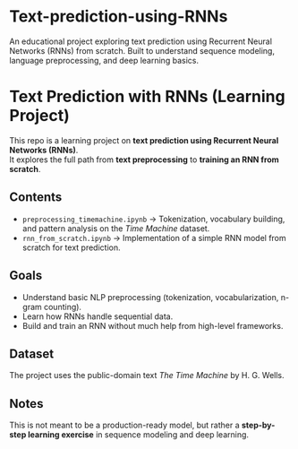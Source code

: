 # Text-prediction-using-RNNs
An educational project exploring text prediction using Recurrent Neural Networks (RNNs) from scratch. Built to understand sequence modeling, language preprocessing, and deep learning basics.
# Text Prediction with RNNs (Learning Project)

This repo is a learning project on **text prediction using Recurrent Neural Networks (RNNs)**.  
It explores the full path from **text preprocessing** to **training an RNN from scratch**.

## Contents
- `preprocessing_timemachine.ipynb` → Tokenization, vocabulary building, and pattern analysis on the *Time Machine* dataset.
- `rnn_from_scratch.ipynb` → Implementation of a simple RNN model from scratch for text prediction.

## Goals
- Understand basic NLP preprocessing (tokenization, vocabularization, n-gram counting).
- Learn how RNNs handle sequential data.
- Build and train an RNN without much help from high-level frameworks.

## Dataset
The project uses the public-domain text *The Time Machine* by H. G. Wells.

## Notes
This is not meant to be a production-ready model, but rather a **step-by-step learning exercise** in sequence modeling and deep learning.
